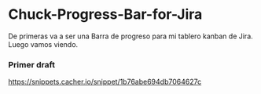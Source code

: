 # Chuck-Progress-Bar-for-Jira
De primeras va a ser una Barra de progreso para mi tablero kanban de Jira. Luego vamos viendo.

### Primer draft
https://snippets.cacher.io/snippet/1b76abe694db7064627c
